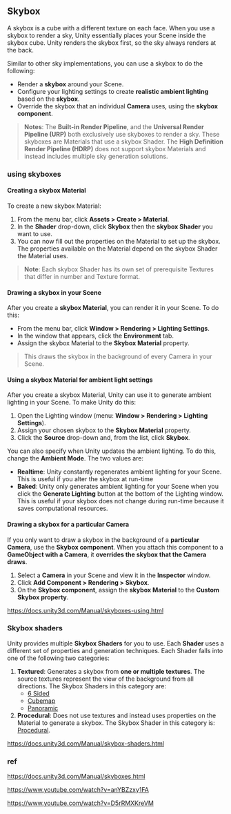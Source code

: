 ## Skybox
A skybox is a cube with a different texture on each face. When you use a skybox to render a sky, Unity essentially places your Scene
 inside the skybox cube. Unity renders the skybox first, so the sky always renders at the back.


Similar to other sky implementations, you can use a skybox to do the following:

- Render a **skybox** around your Scene.
- Configure your lighting settings to create **realistic ambient lighting** based on the **skybox**.
- Override the skybox that an individual **Camera** uses, using the **skybox component**.

> **Notes**: The **Built-in Render Pipeline**, and the **Universal Render Pipeline (URP)** both exclusively use skyboxes to render a sky. These skyboxes are Materials that use a skybox Shader.
The **High Definition Render Pipeline (HDRP)** does not support skybox Materials and instead includes multiple sky generation solutions.

### using skyboxes

#### Creating a skybox Material

To create a new skybox Material:

1.  From the menu bar, click **Assets > Create > Material**.
2.  In the **Shader** drop-down, click **Skybox** then the **skybox Shader** you want to use.
3.  You can now fill out the properties on the Material to set up the skybox. The properties available on the Material depend on the skybox Shader the Material uses.

> **Note**: Each skybox Shader has its own set of prerequisite Textures that differ in number and Texture format.

#### Drawing a skybox in your Scene
After you create a **skybox Material**, you can render it in your Scene. To do this:

-   From the menu bar, click **Window > Rendering > Lighting Settings**.
-   In the window that appears, click the **Environment** tab.
-   Assign the skybox Material to the **Skybox Material** property.

> This draws the skybox in the background of every Camera in your Scene.

#### Using a skybox Material for ambient light settings

After you create a skybox Material, Unity can use it to generate ambient lighting in your Scene. To make Unity do this:

1.  Open the Lighting window (menu: **Window > Rendering > Lighting Settings**).
2.  Assign your chosen skybox to the **Skybox Material** property.
3.  Click the **Source** drop-down and, from the list, click **Skybox**.

You can also specify when Unity updates the ambient lighting. To do this, change the **Ambient Mode**. The two values are:

-   **Realtime**: Unity constantly regenerates ambient lighting for your Scene. This is useful if you alter the skybox at run-time
-   **Baked**: Unity only generates ambient lighting for your Scene when you click the **Generate Lighting** button at the bottom of the Lighting window. This is useful if your skybox does not change during run-time because it saves computational resources.


#### Drawing a skybox for a particular Camera
If you only want to draw a skybox in the background of a **particular Camera**, use the **Skybox component**. When you attach this component to a **GameObject with a Camera**, it **overrides the skybox that the Camera draws**. 

1. Select a **Camera** in your Scene and view it in the **Inspector** window.
2. Click **Add Component > Rendering > Skybox**.
3. On the **Skybox component**, assign the **skybox Material** to the **Custom Skybox property**.

https://docs.unity3d.com/Manual/skyboxes-using.html

### Skybox shaders
Unity provides multiple **Skybox Shaders** for you to use. Each **Shader** uses a different set of properties and generation techniques. Each Shader falls into one of the following two categories:

1. **Textured**: Generates a skybox from **one or multiple textures**. The source textures represent the view of the background from all directions. The Skybox Shaders in this category are:
   -   [6 Sided](https://docs.unity3d.com/Manual/skybox-shaders.htmlshader-skybox-6sided.html)
   -   [Cubemap](https://docs.unity3d.com/Manual/skybox-shaders.htmlshader-skybox-cubemap.html)
   -   [Panoramic](https://docs.unity3d.com/Manual/skybox-shaders.htmlshader-skybox-panoramic.html)
2. **Procedural**: Does not use textures and instead uses properties on the Material to generate a skybox. The Skybox Shader in this category is: [Procedural](https://docs.unity3d.com/Manual/skybox-shaders.htmlshader-skybox-procedural.html).

https://docs.unity3d.com/Manual/skybox-shaders.html

### ref 
https://docs.unity3d.com/Manual/skyboxes.html

https://www.youtube.com/watch?v=anYBZzxy1FA

https://www.youtube.com/watch?v=D5rRMXKreVM

